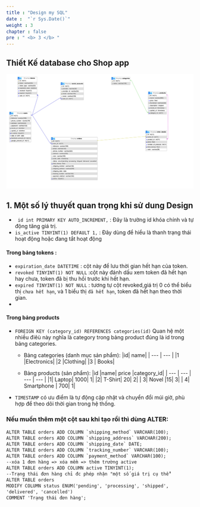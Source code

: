 ```yaml
---
title : "Design my SQL"
date :  "`r Sys.Date()`" 
weight : 3
chapter : false
pre : " <b> 3 </b> "
---
```

## Thiết Kế database cho Shop app 
![img.png](img.png)
 
## **1. Một số lý thuyết quan trọng khi sử dung Design** 
 - ` id int PRIMARY KEY AUTO_INCREMENT,` : Đây là trường id khóa chính và tự động tăng giá trị. 
 -  `is_active TINYINT(1) DEFAULT 1,` : Đây dùng để hiểu là thanh trạng thái hoạt động hoặc đang tắt hoạt động 
#### Trong bảng tokens : 
- `expiration_date DATETIME` : cột này để lưu thời gian hết hạn của token. 
- `revoked TINYINT(1) NOT NULL` :cột này đánh dấu xem token đã hết hạn hay chưa, token đã bị thu hồi trước khi hết hạn.
- `expired TINYINT(1) NOT NULL` : tương tự cột revoked,giá trị 0 có thể biểu thị ``chưa hết hạn``, và 1 biểu thị ``đã hết hạn``, token đã hết hạn theo thời gian.
- 

#### Trong bảng products  
- `FOREIGN KEY (category_id) REFERENCES categories(id)` Quan hệ một nhiều điêù này nghĩa là category trong bảng product đúng là id trong bảng categories.
  - Bảng categories (danh mục sản phẩm):
  |id|	name|
  | --- | --- |
  |1	|Electronics|
  |2	|Clothing|
  |3 |	Books|

  - Bảng products (sản phẩm):
    |id	|name|	price	|category_id|
  | --- | --- | --- | --- |
    |1|	Laptop|	1000|	1|
    |2|	T-Shirt|	20|	2|
   | 3|	Novel	|15|	3|
   | 4|	Smartphone |	700|	1|

- `TIMESTAMP` có ưu điểm là tự động cập nhật và chuyển đổi múi giờ, phù hợp để theo dõi thời gian trong hệ thống.

### Nếu muốn thêm một cột sau khi tạo rồi thì dùng ALTER: 
```shell
ALTER TABLE orders ADD COLUMN `shipping_method` VARCHAR(100);
ALTER TABLE orders ADD COLUMN `shipping_address` VARCHAR(200);
ALTER TABLE orders ADD COLUMN `shipping_date` DATE;
ALTER TABLE orders ADD COLUMN `tracking_number` VARCHAR(100);
ALTER TABLE orders ADD COLUMN `payment_method` VARCHAR(100);
--xóa 1 đơn hàng => xóa mềm => thêm trường active
ALTER TABLE orders ADD COLUMN active TINYINT(1);
--Trạng thái đơn hàng chỉ đc phép nhận "một số giá trị cụ thể"
ALTER TABLE orders 
MODIFY COLUMN status ENUM('pending', 'processing', 'shipped', 'delivered', 'cancelled') 
COMMENT 'Trạng thái đơn hàng';
```



